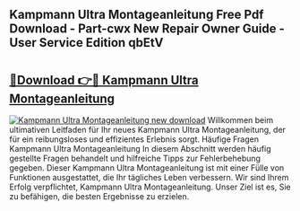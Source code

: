 ## Kampmann Ultra Montageanleitung Free Pdf Download - Part-cwx New Repair Owner Guide - User Service Edition qbEtV

# <h2><a href="http://df8avj.blite.top/?on=Kampmann+Ultra+Montageanleitung">🔗Download 👉🔴 Kampmann Ultra Montageanleitung</a></h2>

[![Kampmann Ultra Montageanleitung new download](https://i.imgur.com/lujVjoI.png)](http://df8avj.blite.top/?on=Kampmann+Ultra+Montageanleitung)
Willkommen beim ultimativen Leitfaden für Ihr neues Kampmann Ultra Montageanleitung, der für ein reibungsloses und effizientes Erlebnis sorgt. Häufige Fragen Kampmann Ultra Montageanleitung In diesem Abschnitt werden häufig gestellte Fragen behandelt und hilfreiche Tipps zur Fehlerbehebung gegeben. Dieser Kampmann Ultra Montageanleitung ist mit einer Fülle von Funktionen ausgestattet, die Ihr tägliches Leben verbessern. Wir sind Ihrem Erfolg verpflichtet, Kampmann Ultra Montageanleitung. Unser Ziel ist es, Sie zu befähigen, die besten Ergebnisse zu erzielen.
